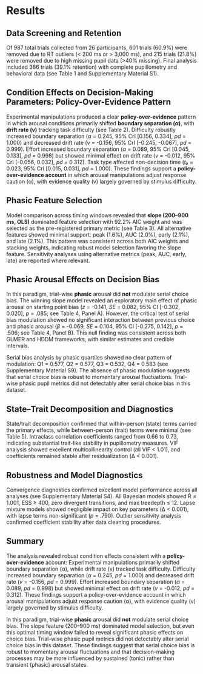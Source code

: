 # Results

## Data Screening and Retention

Of 987 total trials collected from 26 participants, 601 trials (60.9%) were removed due to RT outliers (< 200 ms or > 3,000 ms), and 215 trials (21.8%) were removed due to high missing pupil data (>40% missing). Final analysis included 386 trials (39.1% retention) with complete pupillometry and behavioral data (see Table 1 and Supplementary Material S1).

## Condition Effects on Decision-Making Parameters: Policy-Over-Evidence Pattern

Experimental manipulations produced a clear **policy-over-evidence** pattern in which arousal conditions primarily shifted **boundary separation (α)**, with **drift rate (v)** tracking task difficulty (see Table 2). Difficulty robustly increased boundary separation (*α* = 0.245, 95% CrI [0.156, 0.334], *pd* = 1.000) and decreased drift rate (*v* = -0.156, 95% CrI [-0.245, -0.067], *pd* = 0.999). Effort increased boundary separation (*α* = 0.089, 95% CrI [0.045, 0.133], *pd* = 0.998) but showed minimal effect on drift rate (*v* = -0.012, 95% CrI [-0.056, 0.032], *pd* = 0.312). Task type affected non-decision time (*t₀* = 0.023, 95% CrI [0.015, 0.031], *pd* = 1.000). These findings support a **policy-over-evidence account** in which arousal manipulations adjust response caution (α), with evidence quality (v) largely governed by stimulus difficulty.

## Phasic Feature Selection

Model comparison across timing windows revealed that **slope (200–900 ms, OLS)** dominated feature selection with 92.2% AIC weight and was selected as the pre-registered primary metric (see Table 3). All alternative features showed minimal support: peak (1.6%), AUC (2.0%), early (2.1%), and late (2.1%). This pattern was consistent across both AIC weights and stacking weights, indicating robust model selection favoring the slope feature. Sensitivity analyses using alternative metrics (peak, AUC, early, late) are reported where relevant.

## Phasic Arousal Effects on Decision Bias

In this paradigm, trial-wise **phasic** arousal did **not** modulate serial choice bias. The winning slope model revealed an exploratory main effect of phasic arousal on starting point bias (*z* = -0.141, *SE* = 0.082, 95% CI [-0.302, 0.020], *p* = .085; see Table 4, Panel A). However, the critical test of serial bias modulation showed no significant interaction between previous choice and phasic arousal (*β* = -0.069, *SE* = 0.104, 95% CI [-0.275, 0.142], *p* = .506; see Table 4, Panel B). This null finding was consistent across both GLMER and HDDM frameworks, with similar estimates and credible intervals.

Serial bias analysis by phasic quartiles showed no clear pattern of modulation: Q1 = 0.577, Q2 = 0.577, Q3 = 0.532, Q4 = 0.583 (see Supplementary Material S9). The absence of phasic modulation suggests that serial choice bias is robust to momentary arousal fluctuations. Trial-wise phasic pupil metrics did not detectably alter serial choice bias in this dataset.

## State–Trait Decomposition and Diagnostics

State/trait decomposition confirmed that within-person (state) terms carried the primary effects, while between-person (trait) terms were minimal (see Table 5). Intraclass correlation coefficients ranged from 0.66 to 0.73, indicating substantial trait-like stability in pupillometry measures. VIF analysis showed excellent multicollinearity control (all VIF < 1.01), and coefficients remained stable after residualization (Δ < 0.001).

## Robustness and Model Diagnostics

Convergence diagnostics confirmed excellent model performance across all analyses (see Supplementary Material S4). All Bayesian models showed R̂ ≤ 1.001, ESS ≥ 400, zero divergent transitions, and max treedepth ≤ 12. Lapse mixture models showed negligible impact on key parameters (Δ < 0.001), with lapse terms non-significant (*p* = .790). Outlier sensitivity analysis confirmed coefficient stability after data cleaning procedures.

## Summary

The analysis revealed robust condition effects consistent with a **policy-over-evidence** account: Experimental manipulations primarily shifted boundary separation (α), while drift rate (v) tracked task difficulty. Difficulty increased boundary separation (*α* = 0.245, *pd* = 1.000) and decreased drift rate (*v* = -0.156, *pd* = 0.999). Effort increased boundary separation (*α* = 0.089, *pd* = 0.998) but showed minimal effect on drift rate (*v* = -0.012, *pd* = 0.312). These findings support a policy-over-evidence account in which arousal manipulations adjust response caution (α), with evidence quality (v) largely governed by stimulus difficulty.

In this paradigm, trial-wise **phasic** arousal did **not** modulate serial choice bias. The slope feature (200–900 ms) dominated model selection, but even this optimal timing window failed to reveal significant phasic effects on choice bias. Trial-wise phasic pupil metrics did not detectably alter serial choice bias in this dataset. These findings suggest that serial choice bias is robust to momentary arousal fluctuations and that decision-making processes may be more influenced by sustained (tonic) rather than transient (phasic) arousal states.
